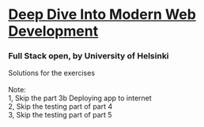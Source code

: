 <h1><a href="https://fullstackopen.com/en/" target="_blank">Deep Dive Into Modern Web Development</a></h1>
<h3>Full Stack open, by University of Helsinki</h3>

<div>Solutions for the exercises</div>
<br>
Note:
<br>1, Skip the part 3b Deploying app to internet
<br>2, Skip the testing part of part 4
<br>3, Skip the testing part of part 5

